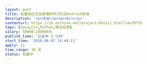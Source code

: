 ```yaml
---                
layout: post       
title: 轻量级社交加直播软件IOS加Android双端           
description: '<p>详谈</p><p><br></p>'     
contenturl: https://zb.oschina.net/project/detail.html?id=20735      
tags: [Java,C++,Python,移动应用]            
salary: 50000-100000元          
publish_time: '已发布 3 小时'         
start_time: '2018-06-07 14:44:11'           
apply: 11                   
time_range: 30 天              
status: 招募中                  
---                 
```

